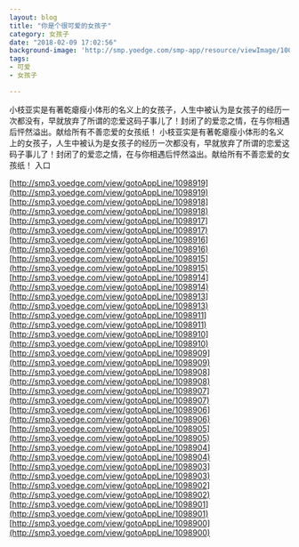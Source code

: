 ```yaml
---
layout: blog
title: "你是个很可爱的女孩子"
category: 女孩子
date: "2018-02-09 17:02:56"
background-image: 'http://smp.yoedge.com/smp-app/resource/viewImage/1003347appline.png'
tags:
- 可爱
- 女孩子

---
```

小枝亚实是有著乾瘪瘦小体形的名义上的女孩子，人生中被认为是女孩子的经历一次都没有，早就放弃了所谓的恋爱这码子事儿了！封闭了的爱恋之情，在与你相遇后怦然溢出。献给所有不善恋爱的女孩纸！
小枝亚实是有著乾瘪瘦小体形的名义上的女孩子，人生中被认为是女孩子的经历一次都没有，早就放弃了所谓的恋爱这码子事儿了！封闭了的爱恋之情，在与你相遇后怦然溢出。献给所有不善恋爱的女孩纸！
入口

[http://smp3.yoedge.com/view/gotoAppLine/1098919](http://smp3.yoedge.com/view/gotoAppLine/1098919)
[http://smp3.yoedge.com/view/gotoAppLine/1098918](http://smp3.yoedge.com/view/gotoAppLine/1098918)
[http://smp3.yoedge.com/view/gotoAppLine/1098917](http://smp3.yoedge.com/view/gotoAppLine/1098917)
[http://smp3.yoedge.com/view/gotoAppLine/1098916](http://smp3.yoedge.com/view/gotoAppLine/1098916)
[http://smp3.yoedge.com/view/gotoAppLine/1098915](http://smp3.yoedge.com/view/gotoAppLine/1098915)
[http://smp3.yoedge.com/view/gotoAppLine/1098914](http://smp3.yoedge.com/view/gotoAppLine/1098914)
[http://smp3.yoedge.com/view/gotoAppLine/1098913](http://smp3.yoedge.com/view/gotoAppLine/1098913)
[http://smp3.yoedge.com/view/gotoAppLine/1098911](http://smp3.yoedge.com/view/gotoAppLine/1098911)
[http://smp3.yoedge.com/view/gotoAppLine/1098910](http://smp3.yoedge.com/view/gotoAppLine/1098910)
[http://smp3.yoedge.com/view/gotoAppLine/1098909](http://smp3.yoedge.com/view/gotoAppLine/1098909)
[http://smp3.yoedge.com/view/gotoAppLine/1098908](http://smp3.yoedge.com/view/gotoAppLine/1098908)
[http://smp3.yoedge.com/view/gotoAppLine/1098907](http://smp3.yoedge.com/view/gotoAppLine/1098907)
[http://smp3.yoedge.com/view/gotoAppLine/1098906](http://smp3.yoedge.com/view/gotoAppLine/1098906)
[http://smp3.yoedge.com/view/gotoAppLine/1098905](http://smp3.yoedge.com/view/gotoAppLine/1098905)
[http://smp3.yoedge.com/view/gotoAppLine/1098904](http://smp3.yoedge.com/view/gotoAppLine/1098904)
[http://smp3.yoedge.com/view/gotoAppLine/1098903](http://smp3.yoedge.com/view/gotoAppLine/1098903)
[http://smp3.yoedge.com/view/gotoAppLine/1098902](http://smp3.yoedge.com/view/gotoAppLine/1098902)
[http://smp3.yoedge.com/view/gotoAppLine/1098901](http://smp3.yoedge.com/view/gotoAppLine/1098901)
[http://smp3.yoedge.com/view/gotoAppLine/1098900](http://smp3.yoedge.com/view/gotoAppLine/1098900)

        
